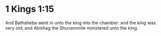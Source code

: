 # 1 Kings 1:15

And Bathsheba went in unto the king into the chamber: and the king was very old; and Abishag the Shunammite ministered unto the king.